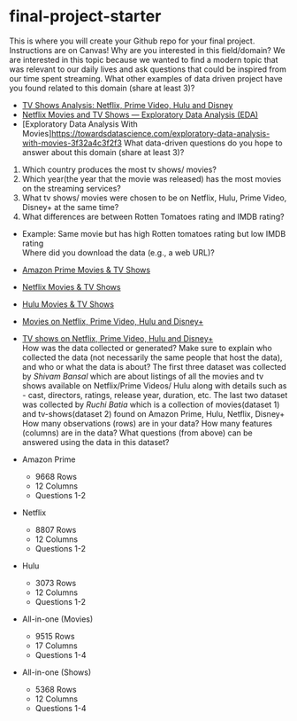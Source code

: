 # final-project-starter

This is where you will create your Github repo for your final project. Instructions are on Canvas!
Why are you interested in this field/domain?
We are interested in this topic because we wanted to find a modern topic that was relevant to our daily lives and ask questions that could be inspired from our time spent streaming.
What other examples of data driven project have you found related to this domain (share at least 3)?
* [TV Shows Analysis: Netflix, Prime Video, Hulu and Disney](https://www.analyticsvidhya.com/blog/2021/06/tv-shows-analysis-netflix-prime-video-hulu-and-disney/)
* [Netflix Movies and TV Shows — Exploratory Data Analysis (EDA)](https://medium.com/analytics-vidhya/netflix-movies-and-tvshows-exploratory-data-analysis-eda-and-visualization-using-python-80753fcfcf7)
* [Exploratory Data Analysis With Movies]https://towardsdatascience.com/exploratory-data-analysis-with-movies-3f32a4c3f2f3
What data-driven questions do you hope to answer about this domain (share at least 3)?
1. Which country produces the most tv shows/ movies? 
2. Which year(the year that the movie was released) has the most movies on the streaming services?
3. What tv shows/ movies were chosen to be on Netflix, Hulu, Prime Video, Disney+ at the same time?
4. What differences are between Rotten Tomatoes rating and IMDB rating?
  + Example: Same movie but has high Rotten tomatoes rating but low IMDB rating  
Where did you download the data (e.g., a web URL)? 
* [Amazon Prime Movies & TV Shows](https://www.kaggle.com/shivamb/amazon-prime-movies-and-tv-shows)
* [Netflix Movies & TV Shows](https://www.kaggle.com/shivamb/netflix-shows)
* [Hulu Movies & TV Shows](https://www.kaggle.com/shivamb/hulu-movies-and-tv-shows)
* [Movies on Netflix, Prime Video, Hulu and Disney+](https://www.kaggle.com/ruchi798/movies-on-netflix-prime-video-hulu-and-disney)
* [TV shows on Netflix, Prime Video, Hulu and Disney+](https://www.kaggle.com/ruchi798/tv-shows-on-netflix-prime-video-hulu-and-disney)  
How was the data collected or generated? Make sure to explain who collected the data (not necessarily the same people that host the data), and who or what the data is about? 
The first three dataset was collected by *Shivam Bansal* which are about listings of all the movies and tv shows available on Netflix/Prime Videos/ Hulu along with details such as - cast, directors, ratings, release year, duration, etc.
The last two dataset was collected by *Ruchi Batia* which is a collection of movies(dataset 1) and tv-shows(dataset 2) found on Amazon Prime, Hulu, Netflix, Disney+
How many observations (rows) are in your data?
How many features (columns) are in the data?
What questions (from above) can be answered using the data in this dataset?
 
 
* Amazon Prime
	+ 9668 Rows
	+ 12 Columns
	+ Questions 1-2
* Netflix
	+ 8807 Rows
	+ 12 Columns
	+ Questions 1-2
* Hulu
	+ 3073 Rows
	+ 12 Columns
	+ Questions 1-2
* All-in-one (Movies)
	+ 9515 Rows
	+ 17 Columns
	+ Questions 1-4
* All-in-one (Shows)
	+ 5368 Rows
	+ 12 Columns
	+ Questions 1-4
 

